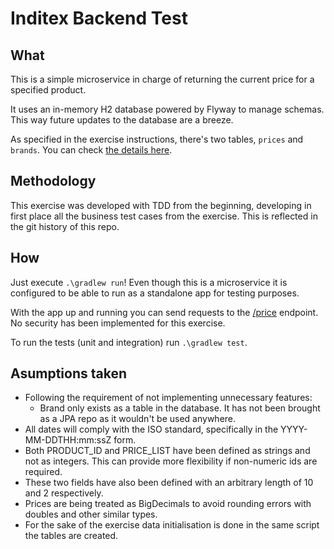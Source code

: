 # Inditex Backend Test

## What
This is a simple microservice in charge of returning the current price for a specified product.

It uses an in-memory H2 database powered by Flyway to manage schemas. This way future updates to the database are a breeze.

As specified in the exercise instructions, there's two tables, `prices` and `brands`. You can check [the details here](src/main/resources/db/migration/V1__Create_tables_with_data.sql).

## Methodology
This exercise was developed with TDD from the beginning, developing in first place all the business test cases from the exercise.
This is reflected in the git history of this repo.

## How
Just execute `.\gradlew run`! Even though this is a microservice it is configured to be able to run as a standalone app for testing purposes.

With the app up and running you can send requests to the [/price](src/main/java/com/example/inditextest/adapters/api/PricesEndpoint.java) endpoint. No security has been implemented for this exercise.

To run the tests (unit and integration) run `.\gradlew test`.

## Asumptions taken
* Following the requirement of not implementing unnecessary features:
  * Brand only exists as a table in the database. It has not been brought as a JPA repo as it wouldn't be used anywhere.
* All dates will comply with the ISO standard, specifically in the YYYY-MM-DDTHH:mm:ssZ form.
* Both PRODUCT_ID and PRICE_LIST have been defined as strings and not as integers. This can provide more flexibility if non-numeric ids are required.
* These two fields have also been defined with an arbitrary length of 10 and 2 respectively.
* Prices are being treated as BigDecimals to avoid rounding errors with doubles and other similar types.
* For the sake of the exercise data initialisation is done in the same script the tables are created.